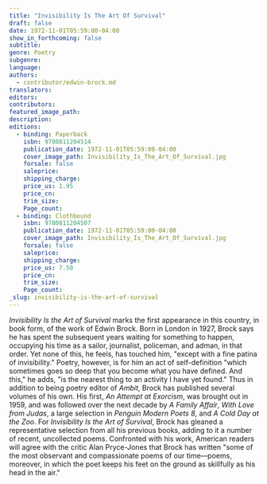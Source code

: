 ```yaml
---
title: "Invisibility Is The Art Of Survival"
draft: false
date: 1972-11-01T05:59:00-04:00
show_in_forthcoming: false
subtitle:
genre: Poetry
subgenre:
language:
authors:
  - contributor/edwin-brock.md
translators:
editors:
contributors:
featured_image_path:
description:
editions:
  - binding: Paperback
    isbn: 9780811204514
    publication_date: 1972-11-01T05:59:00-04:00
    cover_image_path: Invisibility_Is_The_Art_Of_Survival.jpg
    forsale: false
    saleprice:
    shipping_charge:
    price_us: 1.95
    price_cn:
    trim_size:
    Page_count:
  - binding: Clothbound
    isbn: 9780811204507
    publication_date: 1972-11-01T05:59:00-04:00
    cover_image_path: Invisibility_Is_The_Art_Of_Survival.jpg
    forsale: false
    saleprice:
    shipping_charge:
    price_us: 7.50
    price_cn:
    trim_size:
    Page_count:
_slug: invisibility-is-the-art-of-survival
---
```


_Invisibility Is the Art of Survival_ marks the first appearance in this country, in book form, of the work of Edwin Brock. Born in London in 1927, Brock says he has spent the subsequent years waiting for something to happen, occupying his time as a sailor, journalist, policeman, and adman, in that order. Yet none of this, he feels, has touched him, "except with a fine patina of invisibility." Poetry, however, is for him an act of self-definition "which sometimes goes so deep that you become what you have defined. And this," he adds, "is the nearest thing to an activity I have yet found." Thus in addition to being poetry editor of _Ambit_, Brock has published several volumes of his own. His first, _An Attempt at Exorcism_, was brought out in 1959, and was followed over the next decade by _A Family Affair_, _With Love from Judas_, a large selection in _Penguin Modern Poets 8_, and _A Cold Day at the Zoo_. For _Invisibility Is the Art of Survival_, Brock has gleaned a representative selection from all his previous books, adding to it a number of recent, uncollected poems. Confronted with his work, American readers will agree with the critic Alan Pryce-Jones that Brock has written "some of the most observant and compassionate poems of our time––poems, moreover, in which the poet keeps his feet on the ground as skillfully as his head in the air."

